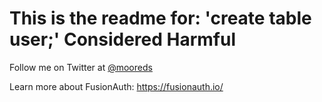 This is the readme for: 'create table user;' Considered Harmful
============

Follow me on Twitter at [@mooreds](https://twitter.com/mooreds)

Learn more about FusionAuth: https://fusionauth.io/



